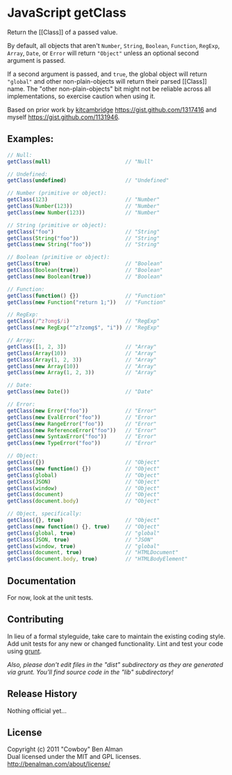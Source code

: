 # JavaScript getClass

Return the [[Class]] of a passed value.

By default, all objects that aren't `Number`, `String`, `Boolean`, `Function`, `RegExp`, `Array`, `Date`, or `Error` will return `"Object"` unless an optional second argument is passed.

If a second argument is passed, and `true`, the global object will return `"global"` and other non-plain-objects will return their parsed [[Class]] name. The "other non-plain-objects" bit might not be reliable across all implementations, so exercise caution when using it.

Based on prior work by [kitcambridge](https://gist.github.com/kitcambridge) <https://gist.github.com/1317416> and myself <https://gist.github.com/1131946>.

## Examples:

```javascript
// Null:
getClass(null)                        // "Null"

// Undefined:
getClass(undefined)                   // "Undefined"

// Number (primitive or object):
getClass(123)                         // "Number"
getClass(Number(123))                 // "Number"
getClass(new Number(123))             // "Number"

// String (primitive or object):
getClass("foo")                       // "String"
getClass(String("foo"))               // "String"
getClass(new String("foo"))           // "String"

// Boolean (primitive or object):
getClass(true)                        // "Boolean"
getClass(Boolean(true))               // "Boolean"
getClass(new Boolean(true))           // "Boolean"

// Function:
getClass(function() {})               // "Function"
getClass(new Function("return 1;"))   // "Function"

// RegExp:
getClass(/^z?omg$/i)                  // "RegExp"
getClass(new RegExp("^z?zomg$", "i")) // "RegExp"

// Array:
getClass([1, 2, 3])                   // "Array"
getClass(Array(10))                   // "Array"
getClass(Array(1, 2, 3))              // "Array"
getClass(new Array(10))               // "Array"
getClass(new Array(1, 2, 3))          // "Array"

// Date:
getClass(new Date())                  // "Date"

// Error:
getClass(new Error("foo"))            // "Error"
getClass(new EvalError("foo"))        // "Error"
getClass(new RangeError("foo"))       // "Error"
getClass(new ReferenceError("foo"))   // "Error"
getClass(new SyntaxError("foo"))      // "Error"
getClass(new TypeError("foo"))        // "Error"

// Object:
getClass({})                          // "Object"
getClass(new function() {})           // "Object"
getClass(global)                      // "Object"
getClass(JSON)                        // "Object"
getClass(window)                      // "Object"
getClass(document)                    // "Object"
getClass(document.body)               // "Object"

// Object, specifically:
getClass({}, true)                    // "Object"
getClass(new function() {}, true)     // "Object"
getClass(global, true)                // "global"
getClass(JSON, true)                  // "JSON"
getClass(window, true)                // "global"
getClass(document, true)              // "HTMLDocument"
getClass(document.body, true)         // "HTMLBodyElement"
```

## Documentation
For now, look at the unit tests.

## Contributing
In lieu of a formal styleguide, take care to maintain the existing coding style. Add unit tests for any new or changed functionality. Lint and test your code using [grunt](https://github.com/cowboy/node-grunt).

_Also, please don't edit files in the "dist" subdirectory as they are generated via grunt. You'll find source code in the "lib" subdirectory!_

## Release History
Nothing official yet...

## License
Copyright (c) 2011 "Cowboy" Ben Alman  
Dual licensed under the MIT and GPL licenses.  
<http://benalman.com/about/license/>
